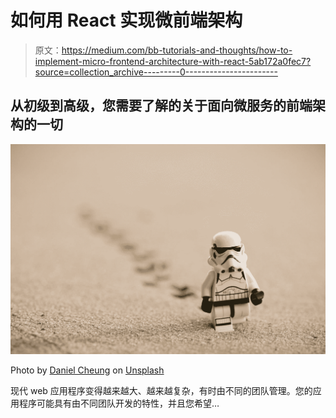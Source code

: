 # 如何用 React 实现微前端架构

> 原文：<https://medium.com/bb-tutorials-and-thoughts/how-to-implement-micro-frontend-architecture-with-react-5ab172a0fec7?source=collection_archive---------0----------------------->

## 从初级到高级，您需要了解的关于面向微服务的前端架构的一切

![](img/45eff00189c85eeed1bdd3b406ee9b5c.png)

Photo by [Daniel Cheung](https://unsplash.com/@danielkcheung?utm_source=medium&utm_medium=referral) on [Unsplash](https://unsplash.com?utm_source=medium&utm_medium=referral)

现代 web 应用程序变得越来越大、越来越复杂，有时由不同的团队管理。您的应用程序可能具有由不同团队开发的特性，并且您希望…